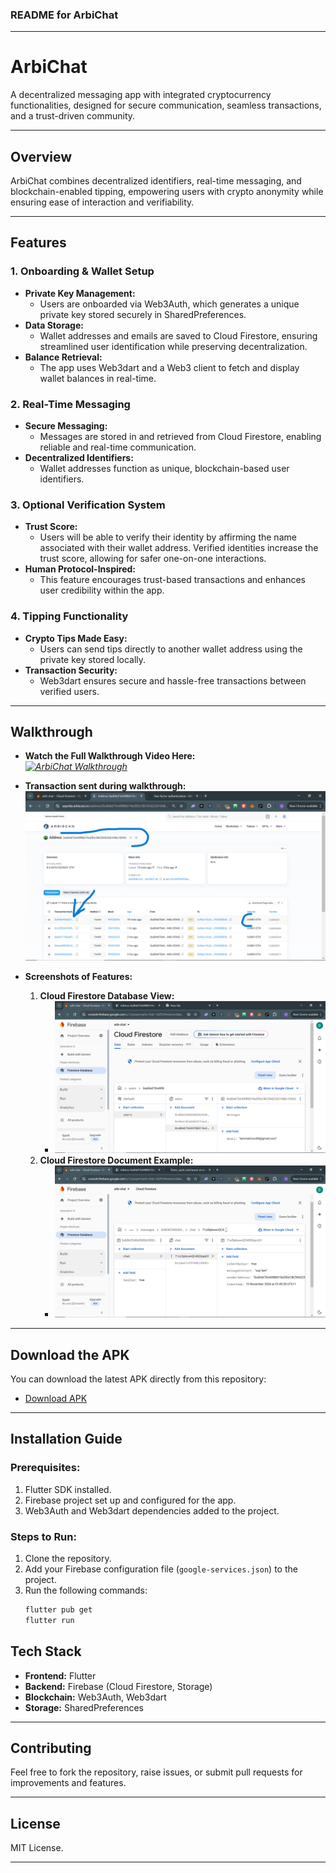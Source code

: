 ### README for ArbiChat

---

# **ArbiChat**  
A decentralized messaging app with integrated cryptocurrency functionalities, designed for secure communication, seamless transactions, and a trust-driven community.  

---

## **Overview**  
ArbiChat combines decentralized identifiers, real-time messaging, and blockchain-enabled tipping, empowering users with crypto anonymity while ensuring ease of interaction and verifiability.

---

## **Features**  
### **1. Onboarding & Wallet Setup**  
- **Private Key Management:**  
  - Users are onboarded via Web3Auth, which generates a unique private key stored securely in SharedPreferences.  
- **Data Storage:**  
  - Wallet addresses and emails are saved to Cloud Firestore, ensuring streamlined user identification while preserving decentralization.  
- **Balance Retrieval:**  
  - The app uses Web3dart and a Web3 client to fetch and display wallet balances in real-time.  

### **2. Real-Time Messaging**  
- **Secure Messaging:**  
  - Messages are stored in and retrieved from Cloud Firestore, enabling reliable and real-time communication.  
- **Decentralized Identifiers:**  
  - Wallet addresses function as unique, blockchain-based user identifiers.  

### **3. Optional Verification System**  
- **Trust Score:**  
  - Users will be able to verify their identity by affirming the name associated with their wallet address. Verified identities increase the trust score, allowing for safer one-on-one interactions.  
- **Human Protocol-Inspired:**  
  - This feature encourages trust-based transactions and enhances user credibility within the app.  

### **4. Tipping Functionality**  
- **Crypto Tips Made Easy:**  
  - Users can send tips directly to another wallet address using the private key stored locally.  
- **Transaction Security:**  
  - Web3dart ensures secure and hassle-free transactions between verified users.  

---

## **Walkthrough**  

- **Watch the Full Walkthrough Video Here:**  
  *[![ArbiChat Walkthrough](https://img.youtube.com/vi/FrANv7GnACM/0.jpg)]((https://www.youtube.com/watch?v=FrANv7GnACM))*
  
- **Transaction sent during walkthrough:**
  *![Completed Transaction Proof](assets/arbitrum-video-transaction.png)*
  
- **Screenshots of Features:**  
  1. **Cloud Firestore Database View:**  
     - *![Cloud FireStore](assets/arbitrum-database=cloud-firestore.png)*  
  2. **Cloud Firestore Document Example:**  
     - *![Cloud Firestore](assets/arb-database-two.png)*  

---

## **Download the APK**  
You can download the latest APK directly from this repository:  
- [Download APK](#)

---

## **Installation Guide**  
### Prerequisites:  
1. Flutter SDK installed.  
2. Firebase project set up and configured for the app.  
3. Web3Auth and Web3dart dependencies added to the project.  

### Steps to Run:  
1. Clone the repository.  
2. Add your Firebase configuration file (`google-services.json`) to the project.  
3. Run the following commands:  
   ```bash
   flutter pub get
   flutter run
   ```  


## **Tech Stack**  
- **Frontend:** Flutter  
- **Backend:** Firebase (Cloud Firestore, Storage)  
- **Blockchain:** Web3Auth, Web3dart  
- **Storage:** SharedPreferences  

---

## **Contributing**  
Feel free to fork the repository, raise issues, or submit pull requests for improvements and features.  

---

## **License**  
MIT License.  

---
